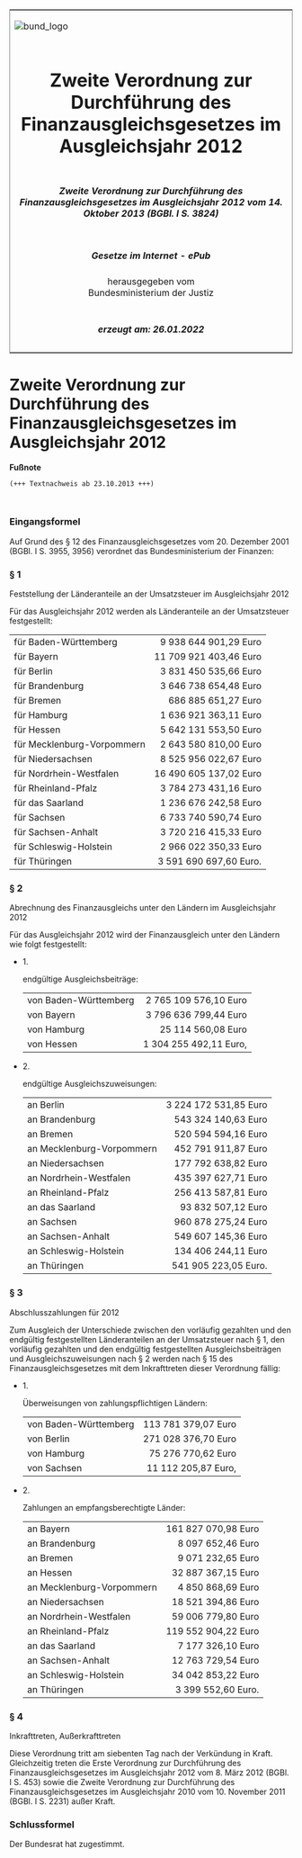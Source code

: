 <span id="DECKBLATT.html"></span>

<table border="0" frame="border" width="100%">

<tr valign="top">

<td align="left">

![bund\_logo](BfJ_2021_Web_de_de.gif)

</td>

<td align="right">

 

</td>

</tr>

<tr align="center" valign="middle">

<td colspan="2">

# Zweite Verordnung zur Durchführung des Finanzausgleichsgesetzes im Ausgleichsjahr 2012

</td>

</tr>

<tr align="center" valign="middle">

<td colspan="2">

##### Zweite Verordnung zur Durchführung des Finanzausgleichsgesetzes im Ausgleichsjahr 2012 vom 14. Oktober 2013 (BGBl. I S. 3824)

</td>

</tr>

<tr align="center" valign="middle">

<td colspan="2">

  
  

##### Gesetze im Internet - ePub  
  
herausgegeben vom  
Bundesministerium der Justiz

</td>

</tr>

<tr align="center" valign="bottom">

<td colspan="2">

  
  

##### erzeugt am: 26.01.2022

</td>

</tr>

</table>

<span id="BJNR382400013.html"></span>

# Zweite Verordnung zur Durchführung des Finanzausgleichsgesetzes im Ausgleichsjahr 2012

<div>

  
**Fußnote**

<div class="jnhtml">

<div>

<div class="jurAbsatz">

  

``` 
(+++ Textnachweis ab 23.10.2013 +++)

 
```

</div>

</div>

</div>

</div>

<span id="BJNR382400013BJNE000100000.html"></span>

### Eingangsformel  

<div>

<div class="jnhtml">

<div>

<div class="jurAbsatz">

Auf Grund des § 12 des Finanzausgleichsgesetzes vom 20. Dezember 2001
(BGBl. I S. 3955, 3956) verordnet das Bundesministerium der Finanzen:

</div>

</div>

</div>

</div>

<span id="BJNR382400013BJNE000200000.html"></span>

### § 1  
Feststellung der Länderanteile an der Umsatzsteuer im Ausgleichsjahr 2012

<div>

<div class="jnhtml">

<div>

<div class="jurAbsatz">

Für das Ausgleichsjahr 2012 werden als Länderanteile an der Umsatzsteuer
festgestellt:  
  

|                            |                        |
| :------------------------- | ---------------------: |
| für Baden-Württemberg      |  9 938 644 901,29 Euro |
| für Bayern                 | 11 709 921 403,46 Euro |
| für Berlin                 |  3 831 450 535,66 Euro |
| für Brandenburg            |  3 646 738 654,48 Euro |
| für Bremen                 |    686 885 651,27 Euro |
| für Hamburg                |  1 636 921 363,11 Euro |
| für Hessen                 |  5 642 131 553,50 Euro |
| für Mecklenburg-Vorpommern |  2 643 580 810,00 Euro |
| für Niedersachsen          |  8 525 956 022,67 Euro |
| für Nordrhein-Westfalen    | 16 490 605 137,02 Euro |
| für Rheinland-Pfalz        |  3 784 273 431,16 Euro |
| für das Saarland           |  1 236 676 242,58 Euro |
| für Sachsen                |  6 733 740 590,74 Euro |
| für Sachsen-Anhalt         |  3 720 216 415,33 Euro |
| für Schleswig-Holstein     |  2 966 022 350,33 Euro |
| für Thüringen              | 3 591 690 697,60 Euro. |

</div>

</div>

</div>

</div>

<span id="BJNR382400013BJNE000300000.html"></span>

### § 2  
Abrechnung des Finanzausgleichs unter den Ländern im Ausgleichsjahr 2012

<div>

<div class="jnhtml">

<div>

<div class="jurAbsatz">

Für das Ausgleichsjahr 2012 wird der Finanzausgleich unter den Ländern
wie folgt festgestellt:

  - 1\.
    
    <div style="">
    
    endgültige Ausgleichsbeiträge:
    
    |                       |                        |
    | :-------------------- | ---------------------: |
    | von Baden-Württemberg |  2 765 109 576,10 Euro |
    | von Bayern            |  3 796 636 799,44 Euro |
    | von Hamburg           |     25 114 560,08 Euro |
    | von Hessen            | 1 304 255 492,11 Euro, |
    

    </div>

  - 2\.
    
    <div style="">
    
    endgültige Ausgleichszuweisungen:
    
    |                           |                       |
    | :------------------------ | --------------------: |
    | an Berlin                 | 3 224 172 531,85 Euro |
    | an Brandenburg            |   543 324 140,63 Euro |
    | an Bremen                 |   520 594 594,16 Euro |
    | an Mecklenburg-Vorpommern |   452 791 911,87 Euro |
    | an Niedersachsen          |   177 792 638,82 Euro |
    | an Nordrhein-Westfalen    |   435 397 627,71 Euro |
    | an Rheinland-Pfalz        |   256 413 587,81 Euro |
    | an das Saarland           |    93 832 507,12 Euro |
    | an Sachsen                |   960 878 275,24 Euro |
    | an Sachsen-Anhalt         |   549 607 145,36 Euro |
    | an Schleswig-Holstein     |   134 406 244,11 Euro |
    | an Thüringen              |  541 905 223,05 Euro. |
    

    </div>

</div>

</div>

</div>

</div>

<span id="BJNR382400013BJNE000400000.html"></span>

### § 3  
Abschlusszahlungen für 2012

<div>

<div class="jnhtml">

<div>

<div class="jurAbsatz">

Zum Ausgleich der Unterschiede zwischen den vorläufig gezahlten und den
endgültig festgestellten Länderanteilen an der Umsatzsteuer nach § 1,
den vorläufig gezahlten und den endgültig festgestellten
Ausgleichsbeiträgen und Ausgleichszuweisungen nach § 2 werden nach § 15
des Finanzausgleichsgesetzes mit dem Inkrafttreten dieser Verordnung
fällig:

  - 1\.
    
    <div style="">
    
    Überweisungen von zahlungspflichtigen Ländern:
    
    |                       |                     |
    | :-------------------- | ------------------: |
    | von Baden-Württemberg | 113 781 379,07 Euro |
    | von Berlin            | 271 028 376,70 Euro |
    | von Hamburg           |  75 276 770,62 Euro |
    | von Sachsen           | 11 112 205,87 Euro, |
    

    </div>

  - 2\.
    
    <div style="">
    
    Zahlungen an empfangsberechtigte Länder:
    
    |                           |                     |
    | :------------------------ | ------------------: |
    | an Bayern                 | 161 827 070,98 Euro |
    | an Brandenburg            |   8 097 652,46 Euro |
    | an Bremen                 |   9 071 232,65 Euro |
    | an Hessen                 |  32 887 367,15 Euro |
    | an Mecklenburg-Vorpommern |   4 850 868,69 Euro |
    | an Niedersachsen          |  18 521 394,86 Euro |
    | an Nordrhein-Westfalen    |  59 006 779,80 Euro |
    | an Rheinland-Pfalz        | 119 552 904,22 Euro |
    | an das Saarland           |   7 177 326,10 Euro |
    | an Sachsen-Anhalt         |  12 763 729,54 Euro |
    | an Schleswig-Holstein     |  34 042 853,22 Euro |
    | an Thüringen              |  3 399 552,60 Euro. |
    

    </div>

</div>

</div>

</div>

</div>

<span id="BJNR382400013BJNE000500000.html"></span>

### § 4  
Inkrafttreten, Außerkrafttreten

<div>

<div class="jnhtml">

<div>

<div class="jurAbsatz">

Diese Verordnung tritt am siebenten Tag nach der Verkündung in Kraft.
Gleichzeitig treten die Erste Verordnung zur Durchführung des
Finanzausgleichsgesetzes im Ausgleichsjahr 2012 vom 8. März 2012 (BGBl.
I S. 453) sowie die Zweite Verordnung zur Durchführung des
Finanzausgleichsgesetzes im Ausgleichsjahr 2010 vom 10. November 2011
(BGBl. I S. 2231) außer Kraft.

</div>

</div>

</div>

</div>

<span id="BJNR382400013BJNE000600000.html"></span>

### Schlussformel  

<div>

<div class="jnhtml">

<div>

<div class="jurAbsatz">

Der Bundesrat hat zugestimmt.

</div>

</div>

</div>

</div>

